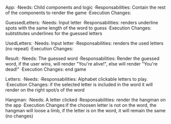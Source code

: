App:
·Needs: Child components and logic
·Responsabilities: Contain the rest of the components to render the game
·Execution Changes:

GuessedLetters:
·Needs: Input letter
·Responsabilities: renders underline spots with the same length of the word to guess
·Execution Changes: subtstitutes underlines for the guessed letters

UsedLetters:
·Needs: Input letter
·Responsabilities: renders the used letters (no repeat)
·Execution Changes:

Result:
·Needs: The guessed word
·Responsabilities: Render the guessed word, if the user wins, will render "You're alive!", else will render "You're dead!"
·Execution Changes: end game

Letters:
·Needs:
·Responsabilities: Alphabet clickable letters to play.
·Execution Changes: if the selected letter is included in the word it will render on the right spot/s of the word

Hangman:
·Needs: A letter clicked
·Responsabilities: render the hangman on the app
·Execution Changes:if the choosen letter is not on the word, the hangman will loose a limb, if the letter is on the word, it will remain the same (no changes)
